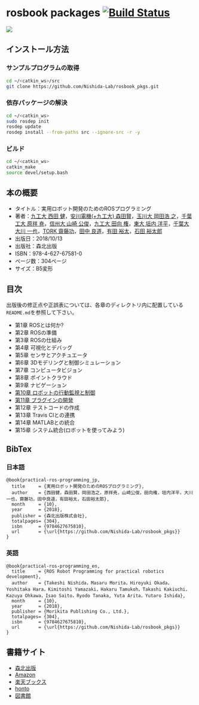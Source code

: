 # rosbook packages [![Build Status](https://travis-ci.org/Nishida-Lab/rosbook_pkgs.svg?branch)](https://travis-ci.org/Nishida-Lab/rosbook_pkgs) 

<a href="//af.moshimo.com/af/c/click?a_id=721029&p_id=170&pc_id=185&pl_id=4062&s_v=b5Rz2P0601xu&url=http%3A%2F%2Fwww.amazon.co.jp%2Fexec%2Fobidos%2FASIN%2F462767581X" target="_blank" ><img src="https://images-na.ssl-images-amazon.com/images/I/5138TndGCwL.jpg" border="0" ></a><img src="//i.moshimo.com/af/i/impression?a_id=721029&p_id=170&pc_id=185&pl_id=4062" width="1" height="1" style="border:none;">

## インストール方法
### サンプルプログラムの取得
```bash
cd ~/<catkin_ws>/src
git clone https://github.com/Nishida-Lab/rosbook_pkgs.git
```

### 依存パッケージの解決
```bash
cd ~/<catkin_ws>
sudo rosdep init
rosdep update
rosdep install --from-paths src --ignore-src -r -y
```

### ビルド
```bash
cd ~/<catkin_ws>
catkin_make
source devel/setup.bash
```

## 本の概要

- タイトル：実用ロボット開発のためのROSプログラミング
- 著者：[九工大 西田 健](http://lab.cntl.kyutech.ac.jp/~nishida/)，[安川電機(+九工大) 森田賢](http://lab.cntl.kyutech.ac.jp/~nishida/member-ja.html)，[玉川大 岡田浩 之](http://www.tamagawa.jp/graduate/brain/staff/labs/okada.html)，[千葉工大 原祥 尭](https://www.slideshare.net/hara-y?utm_campaign=profiletracking&utm_medium=sssite&utm_source=ssslideview)，[信州大 山崎 公俊](http://www.ais.shinshu-u.ac.jp/ja/)，[九工大 田向 権](http://www.brain.kyutech.ac.jp/~tamukoh/)，[東大 垣内 洋平](http://www.jsk.t.u-tokyo.ac.jp/~youhei/)，[千葉大 大川 一也](http://www.em.eng.chiba-u.jp/~okawa/index.php?%E5%A4%A7%E5%B7%9D%20%E4%B8%80%E4%B9%9F)，[TORK 齋藤功](https://opensource-robotics.tokyo.jp/)，[田中 良道](https://qiita.com/RyodoTanaka)，[有田 裕太](https://github.com/AriYu)，[石田 裕太郎](http://www.brain.kyutech.ac.jp/~tamukoh/member/isida/)
- 出版日：2018/10/13
- 出版社：森北出版
- ISBN：978-4-627-67581-0
- ページ数：304ページ
- サイズ：B5変形

## 目次
出版後の修正点や正誤表については、各章のディレクトリ内に配置している`README.md`を参照して下さい。
- 第1章 ROSとは何か?
- 第2章 ROSの準備
- 第3章 ROSの仕組み
- 第4章 可視化とデバッグ
- 第5章 センサとアクチュエータ
- 第6章 3Dモデリングと制御シミュレーション
- 第7章 コンピュータビジョン
- 第8章 ポイントクラウド
- 第9章 ナビゲーション
- [第10章 ロボットの行動監視と制御](https://github.com/Nishida-Lab/rosbook_pkgs/tree/master/chapter10)
- [第11章 プラグインの開発](https://github.com/Nishida-Lab/rosbook_pkgs/tree/master/chapter11)
- 第12章 テストコードの作成
- 第13章 Travis CIとの連携
- 第14章 MATLABとの統合
- 第15章 システム統合(ロボットを使ってみよう)

## BibTex
### 日本語
```
@book{practical-ros-programming_jp,
  title     = {実用ロボット開発のためのROSプログラミング},
  author    = {西田健，森田賢，岡田浩之，原祥尭，山崎公俊，田向権，垣内洋平，大川一也，齋藤功，田中良道，有田裕太，石田裕太郎},
  month     = {10},
  year      = {2018},
  publisher = {森北出版株式会社},
  totalpages= {304},
  isbn      = {9784627675810},
  url       = {\url{https://github.com/Nishida-Lab/rosbook_pkgs}}
}
```

### 英語
```
@book{practical-ros-programming_en,
  title     = {ROS Robot Programming for practical robotics development},
  author    = {Takeshi Nishida，Masaru Morita，Hiroyuki Okada，Yoshitaka Hara，Kimitoshi Yamazaki，Hakaru Tamukoh，Takashi Kakiuchi，Kazuya Ohkawa，Isao Saito，Ryodo Tanaka, Yuta Arita，Yutaro Ishida},
  month     = {10},
  year      = {2018},
  publisher = {Morikita Publishing Co., Ltd.},
  totalpages= {304},
  isbn      = {9784627675810},
  url       = {\url{https://github.com/Nishida-Lab/rosbook_pkgs}}
}
```

## 書籍サイト
- [森北出版](http://www.morikita.co.jp/books/book/3240)
- [Amazon](https://www.amazon.co.jp/exec/obidos/ASIN/462767581X?tag=maftracking129219-22&linkCode=ure&creative=6339)
- [楽天ブックス](https://books.rakuten.co.jp/rb/15628639/?scid=af_pc_etc&sc2id=af_103_1_10000645)
- [honto](https://honto.jp/netstore/search.html?gnrcd=1&k=462767581X&srchf=1&srchGnrNm=1)
- [図書館](https://calil.jp/book/462767581X)

